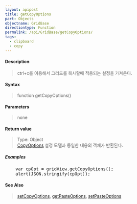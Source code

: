 ```yaml
---
layout: apipost
title: getCopyOptions
part: Objects
objectname: GridBase
directiontype: Function
permalink: /api/GridBase/getCopyOptions/
tags:
  - clipboard
  - copy
---
```



#### Description

> ctrl+c를 이용해서 그리드를 복사할때 적용되는 설정을 가져온다.

#### Syntax

> function getCopyOptions()

#### Parameters

> none

#### Return value

> Type: Object  
> [CopyOptions](/api/types/CopyOptions/) 설정 모델과 동일한 내용의 객체가 반환된다.

##### Examples 

<pre class="prettyprint">
    var cpOpt = gridView.getCopyOptions();
    alert(JSON.stringify(cpOpt));
</pre>

#### See Also
> [setCopyOptions](/api/GridBase/setCopyOptions), [getPasteOptions](/api/GridBase/getPasteOptions), [setPasteOptions](/api/GridBase/setPasteOptions)